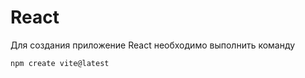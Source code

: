 # React 

Для создания приложение React необходимо выполнить команду
```cmd
npm create vite@latest
```
